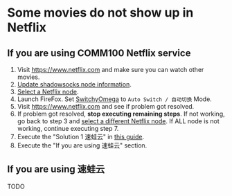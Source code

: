 # Some movies do not show up in Netflix

## If you are using COMM100 Netflix service

1. Visit <https://www.netflix.com> and make sure you can watch other movies. 
2. [Update shadowsocks node information](./deps/ssupdateall.png). 
3. [Select a Netflix node](./deps/ssselectnode-nf.png). 
4. Launch FireFox. Set [SwitchyOmega](./deps/what-is-switchyomega.md) to `Auto Switch / 自动切换` Mode.
5. Visit <https://www.netflix.com> and see if problem got resolved. 
6. If problem got resolved, **stop executing remaining steps**. If not working, go back to step 3 and [select a different Netflix node](./deps/ssselectnode-nf.png). If ALL node is not working, continue executing step 7. 
7. Execute the "Solution 1 速蛙云" in [this guide](./netflix-broken-pc.md). 
8. Execute the "If you are using 速蛙云" section. 

## If you are using 速蛙云

TODO


